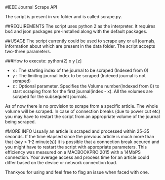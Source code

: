 #IEEE Journal Scrape API

The script is present in src folder and is called scrape.py.

##REQUIREMENTS
The script uses python 2 as the interpreter.
It requires bs4 and json packages pre-installed along with the default packages.

##USAGE
The script currently could be used to scrape any or all journals, information about which are present in the data folder. The script accepts two-three parameters.

###How to execute:
python(2) x y [z]
 - x : The starting index of the journal to be scraped (Indexed from 0)
 - y : The limiting journal index to be scraped (Indexed journal is not scraped)
 - z : Optional parameter. Specifies the Volume number(Indexed from 0) to start scraping from for the first journal(index - x). All the volumes are scraped for the subsequent journals.

As of now there is no provision to scrape from a specific article. The whole
volume will be scraped. In case of connection breaks (due to power cut etc)
you may have to restart the script from an appropriate volume of the journal
being scraped. 

#MORE INFO
Usually an article is scraped and processed within 25-35 seconds. If the time elapsed since the previous article is much more than that (say > 1-2 minute(s)) it is possible that a connection break occured and you might have to restart the script with appropriate parameters. This efficiency was measured on a MACBOOKPRO 2015 with a 14MbPS connection. Your average access and process time for an article could differ based on the device or network connection load.


Thankyou for using and feel free to flag an issue when faced with one.


